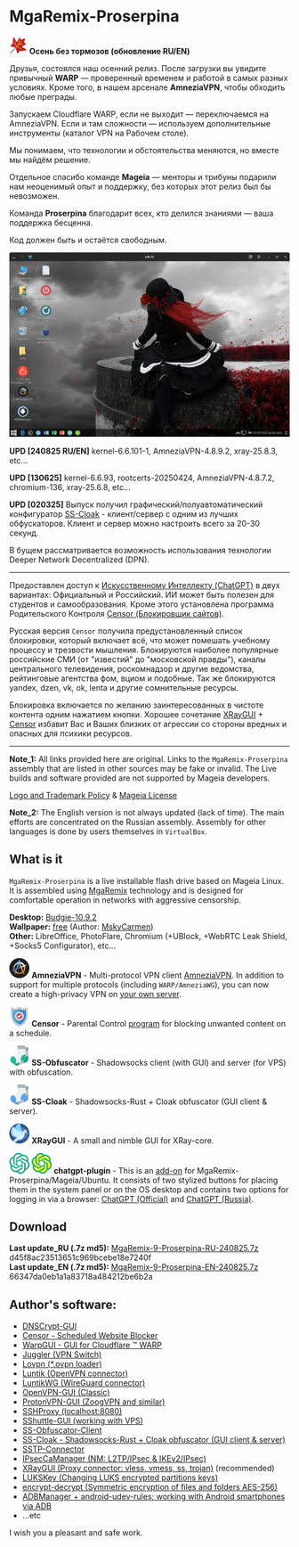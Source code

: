 # MgaRemix-Proserpina

![](https://github.com/AKotov-dev/MgaRemix-Proserpina/blob/main/png/maple32-2.png) **Осень без тормозов (обновление RU/EN)**

Друзья, состоялся наш осенний релиз. После загрузки вы увидите привычный **WARP** — проверенный временем и работой в самых разных условиях. Кроме того, в нашем арсенале **AmneziaVPN**, чтобы обходить любые преграды.

Запускаем Cloudflare WARP, если не выходит — переключаемся на AmneziaVPN. Если и там сложности — используем дополнительные инструменты (каталог VPN на Рабочем столе).

Мы понимаем, что технологии и обстоятельства меняются, но вместе мы найдём решение.

Отдельное спасибо команде **Mageia** — менторы и трибуны подарили нам неоценимый опыт и поддержку, без которых этот релиз был бы невозможен.

Команда **Proserpina** благодарит всех, кто делился знаниями — ваша поддержка бесценна.

Код должен быть и остаётся свободным.

![](https://github.com/AKotov-dev/MgaRemix-Proserpina/blob/main/png/Proserpina-4.png)  

**UPD [240825 RU/EN]** kernel-6.6.101-1, AmneziaVPN-4.8.9.2, xray-25.8.3, etc...
  
**UPD [130625]** kernel-6.6.93, rootcerts-20250424, AmneziaVPN-4.8.7.2, chromium-136, xray-25.6.8, etc...

**UPD [020325]** Выпуск получил графический/полуавтоматический конфигуратор [SS-Cloak](https://github.com/AKotov-dev/SS-Cloak) - клиент/сервер с одним из лучших обфускаторов. Клиент и сервер можно настроить всего за 20-30 секунд.  
  
В бущем рассматривается возможность использования технологии Deeper Network Decentralized (DPN). 

---

Предоставлен доступ к [Искусственному Интеллекту (ChatGPT)](https://github.com/AKotov-dev/chatgpt-plugin) в двух вариантах: Официальный и Российский. ИИ может быть полезен для студентов и самообразования. Кроме этого установлена программа Родительского Контроля [Censor (Блокировщик сайтов)](https://github.com/AKotov-dev/censor).  

Русская версия `Censor` получила предустановленный список блокировки, который включает всё, что может помешать учебному процессу и трезвости мышления. Блокируются наиболее популярные российские СМИ (от "известий" до "московской правды"), каналы центрального телевидения, роскомнадзор и другие ведомства, рейтинговые агентства фом, вциом и подобные. Так же блокируются yandex, dzen, vk, ok, lenta и другие сомнительные ресурсы.  

Блокировка включается по желанию заинтересованных в чистоте контента одним нажатием кнопки. Хорошее сочетание [XRayGUI](https://github.com/AKotov-dev/XRayGUI) + [Censor](https://github.com/AKotov-dev/censor) избавит Вас и Ваших близких от агрессии со стороны вредных и опасных для психики ресурсов.

---
  
**Note_1:** All links provided here are original. Links to the `MgaRemix-Proserpina` assembly that are listed in other sources may be fake or invalid. The Live builds and software provided are not supported by Mageia developers. 

[Logo and Trademark Policy](https://wiki.mageia.org/en/Logo_and_trademark_policy) & [Mageia License](https://www.mageia.org/en/about/license/)

**Note_2:** The English version is not always updated (lack of time). The main efforts are concentrated on the Russian assembly. Assembly for other languages ​​is done by users themselves in `VirtualBox`.

What is it
---
`MgaRemix-Proserpina` is a live installable flash drive based on Mageia Linux. It is assembled using [MgaRemix](https://github.com/AKotov-dev/MgaRemix-Tools) technology and is designed for comfortable operation in networks with aggressive censorship.

**Desktop:** [Budgie-10.9.2](https://github.com/AKotov-dev/budgie-desktop-rpm)  
**Wallpaper:** [free](https://getwallpapers.com/collection/goth-girl-wallpaper) (Author: [MskyCarmen](https://www.deviantart.com/mskycarmen))  
**Other:** LibreOffice, PhotoFlare, Chromium (+UBlock, +WebRTC Leak Shield, +Socks5 Configurator), etc...  

![](https://github.com/AKotov-dev/MgaRemix-Proserpina/blob/main/png/amneziavpn-36.png) **AmneziaVPN** - Multi-protocol VPN client [AmneziaVPN](https://github.com/AKotov-dev/AmneziaOnMageia). In addition to support for multiple protocols (including `WARP/AmneziaWG`), you can now create a high-privacy VPN on [your own server](https://amnezia.org/en/starter-guide).  

![](https://github.com/AKotov-dev/MgaRemix-Proserpina/blob/main/png/censor-36.png) **Censor** - Parental Control [program](https://github.com/AKotov-dev/censor) for blocking unwanted content on a schedule.

![](https://github.com/AKotov-dev/MgaRemix-Proserpina/blob/main/png/ss-obfuscator-client-36.png) **SS-Obfuscator** - Shadowsocks client (with GUI) and server (for VPS) with obfuscation.

![](https://github.com/AKotov-dev/MgaRemix-Proserpina/blob/main/png/ss-cloak-client-36.png) **SS-Cloak** - Shadowsocks-Rust + Cloak obfuscator (GUI client & server).

![](https://github.com/AKotov-dev/MgaRemix-Proserpina/blob/main/png/xraygui-36.png) **XRayGUI** - A small and nimble GUI for XRay-core.

![](https://github.com/AKotov-dev/MgaRemix-Proserpina/blob/main/png/chatgpt-plugin-36.png) ![](https://github.com/AKotov-dev/MgaRemix-Proserpina/blob/main/png/chatgpt-plugin-russia-36.png) **chatgpt-plugin** - This is an [add-on](https://github.com/AKotov-dev/chatgpt-plugin) for MgaRemix-Proserpina/Mageia/Ubuntu. It consists of two stylized buttons for placing them in the system panel or on the OS desktop and contains two options for logging in via a browser: [ChatGPT (Official)](https://chatgpt.com/) and [ChatGPT (Russia)](https://gpt-open.ru/).

Download
---
**Last update_RU (.7z md5):** [MgaRemix-9-Proserpina-RU-240825.7z](https://drive.google.com/drive/folders/174Cya1NIWOag4BRP0PYgXrT8Jtn1djym?usp=drive_link) d45f8ac23513651c969bcebe18e7240f  
**Last update_EN (.7z md5):** [MgaRemix-9-Proserpina-EN-240825.7z](https://drive.google.com/drive/folders/174Cya1NIWOag4BRP0PYgXrT8Jtn1djym?usp=drive_link) 66347da0eb1a1a83718a484212be6b2a  
  
Author's software:
---
+ [DNSCrypt-GUI](https://github.com/AKotov-dev/dnscrypt-gui)
+ [Censor - Scheduled Website Blocker](https://github.com/AKotov-dev/censor)
+ [WarpGUI - GUI for Cloudflare ™ WARP](https://github.com/AKotov-dev/warpgui)
+ [Juggler (VPN Switch)](https://github.com/AKotov-dev/juggler)
+ [Lovpn (*.ovpn loader)](https://github.com/AKotov-dev/lovpn)
+ [Luntik (OpenVPN connector)](https://github.com/AKotov-dev/luntikwg)
+ [LuntikWG (WireGuard connector)](https://github.com/AKotov-dev/luntikwg)
+ [OpenVPN-GUI (Classic)](https://github.com/AKotov-dev/OpenVPN-GUI)
+ [ProtonVPN-GUI (ZoogVPN and similar)](https://github.com/AKotov-dev/protonvpn-gui)
+ [SSHProxy (localhost:8080)](https://github.com/AKotov-dev/SSHProxy)
+ [SShuttle-GUI (working with VPS)](https://github.com/AKotov-dev/SShuttle-GUI)
+ [SS-Obfuscator-Client](https://github.com/AKotov-dev/SS-Obfuscator)
+ [SS-Cloak - Shadowsocks-Rust + Cloak obfuscator (GUI client & server)](https://github.com/AKotov-dev/SS-Cloak)
+ [SSTP-Connector](https://github.com/AKotov-dev/SSTP-Connector)
+ [IPsecCaManager (NM: L2TP/IPsec & IKEv2/IPsec)](https://github.com/AKotov-dev/IPsecCaManager)
+ [XRayGUI (Proxy connector: vless, vmess, ss, trojan)](https://github.com/AKotov-dev/XRayGUI) (recommended)
+ [LUKSKey (Changing LUKS encrypted partitions keys)](https://github.com/AKotov-dev/LUKSKey)
+ [encrypt-decrypt (Symmetric encryption of files and folders AES-256)](https://github.com/AKotov-dev/encrypt-decrypt)
+ [ADBManager + android-udev-rules; working with Android smartphones via ADB](https://github.com/AKotov-dev/adbmanager)
+ ...etc

I wish you a pleasant and safe work.
